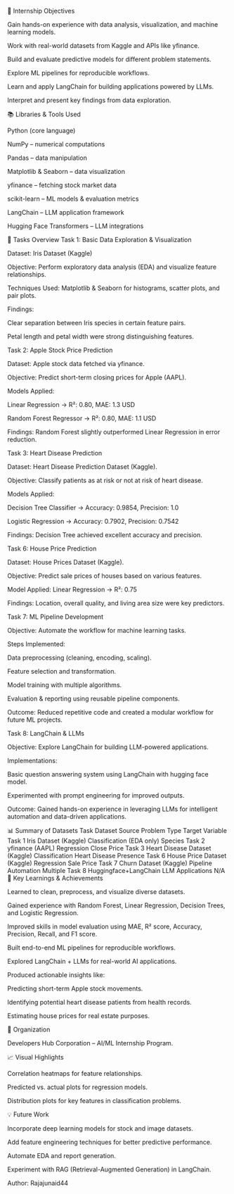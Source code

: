 📌 Internship Objectives

Gain hands-on experience with data analysis, visualization, and machine learning models.

Work with real-world datasets from Kaggle and APIs like yfinance.

Build and evaluate predictive models for different problem statements.

Explore ML pipelines for reproducible workflows.

Learn and apply LangChain for building applications powered by LLMs.

Interpret and present key findings from data exploration.

📚 Libraries & Tools Used

Python (core language)

NumPy – numerical computations

Pandas – data manipulation

Matplotlib & Seaborn – data visualization

yfinance – fetching stock market data

scikit-learn – ML models & evaluation metrics

LangChain – LLM application framework

Hugging Face Transformers – LLM integrations

📂 Tasks Overview
Task 1: Basic Data Exploration & Visualization

Dataset: Iris Dataset (Kaggle)

Objective: Perform exploratory data analysis (EDA) and visualize feature relationships.

Techniques Used: Matplotlib & Seaborn for histograms, scatter plots, and pair plots.

Findings:

Clear separation between Iris species in certain feature pairs.

Petal length and petal width were strong distinguishing features.

Task 2: Apple Stock Price Prediction

Dataset: Apple stock data fetched via yfinance.

Objective: Predict short-term closing prices for Apple (AAPL).

Models Applied:

Linear Regression → R²: 0.80, MAE: 1.3 USD

Random Forest Regressor → R²: 0.80, MAE: 1.1 USD

Findings: Random Forest slightly outperformed Linear Regression in error reduction.

Task 3: Heart Disease Prediction

Dataset: Heart Disease Prediction Dataset (Kaggle).

Objective: Classify patients as at risk or not at risk of heart disease.

Models Applied:

Decision Tree Classifier → Accuracy: 0.9854, Precision: 1.0

Logistic Regression → Accuracy: 0.7902, Precision: 0.7542

Findings: Decision Tree achieved excellent accuracy and precision.

Task 6: House Price Prediction

Dataset: House Prices Dataset (Kaggle).

Objective: Predict sale prices of houses based on various features.

Model Applied: Linear Regression → R²: 0.75

Findings: Location, overall quality, and living area size were key predictors.

Task 7: ML Pipeline Development

Objective: Automate the workflow for machine learning tasks.

Steps Implemented:

Data preprocessing (cleaning, encoding, scaling).

Feature selection and transformation.

Model training with multiple algorithms.

Evaluation & reporting using reusable pipeline components.

Outcome: Reduced repetitive code and created a modular workflow for future ML projects.

Task 8: LangChain & LLMs

Objective: Explore LangChain for building LLM-powered applications.

Implementations:

Basic question answering system using LangChain with hugging face model.

Experimented with prompt engineering for improved outputs.

Outcome: Gained hands-on experience in leveraging LLMs for intelligent automation and data-driven applications.

📊 Summary of Datasets
Task	Dataset Source	Problem Type	Target Variable
Task 1	Iris Dataset (Kaggle)	Classification (EDA only)	Species
Task 2	yfinance (AAPL)	Regression	Close Price
Task 3	Heart Disease Dataset (Kaggle)	Classification	Heart Disease Presence
Task 6	House Price Dataset (Kaggle)	Regression	Sale Price
Task 7	Churn Dataset (Kaggle)	Pipeline Automation	Multiple
Task 8	Huggingface+LangChain	LLM Applications	N/A
🚀 Key Learnings & Achievements

Learned to clean, preprocess, and visualize diverse datasets.

Gained experience with Random Forest, Linear Regression, Decision Trees, and Logistic Regression.

Improved skills in model evaluation using MAE, R² score, Accuracy, Precision, Recall, and F1 score.

Built end-to-end ML pipelines for reproducible workflows.

Explored LangChain + LLMs for real-world AI applications.

Produced actionable insights like:

Predicting short-term Apple stock movements.

Identifying potential heart disease patients from health records.

Estimating house prices for real estate purposes.

🏢 Organization

Developers Hub Corporation – AI/ML Internship Program.

📈 Visual Highlights

Correlation heatmaps for feature relationships.

Predicted vs. actual plots for regression models.

Distribution plots for key features in classification problems.

💡 Future Work

Incorporate deep learning models for stock and image datasets.

Add feature engineering techniques for better predictive performance.

Automate EDA and report generation.

Experiment with RAG (Retrieval-Augmented Generation) in LangChain.

Author: Rajajunaid44

